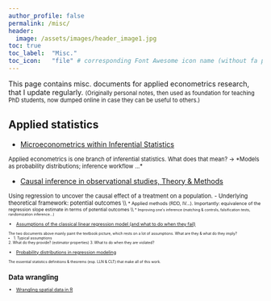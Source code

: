 ```yaml
---
author_profile: false
permalink: /misc/
header:
  image: /assets/images/header_image1.jpg
toc: true
toc_label: 	"Misc."
toc_icon: 	"file" # corresponding Font Awesome icon name (without fa prefix)
---
```



This page contains misc. documents for applied econometrics research, that I update regularly.
<span style="font-size:0.8em;">
(Originally personal notes, then used as foundation for teaching PhD students, now dumped online in case they can be useful to others.)
</span>  


## Applied statistics

  - [Microeconometrics within Inferential Statistics](../docs/microeconometrics.pdf)  
<span style="font-size:0.8em;">
Applied econometrics is one branch of inferential statistics. What does that mean? &rarr; *Models as probability distributions; inference workflow ...*
</span>  
      
      
  - [Causal inference in observational studies, Theory & Methods](../docs/causal_inference.pdf)  
<span style="font-size:0.8em;">
Using regression to uncover the causal effect of a treatment on a population.
</span>  
    <span style="font-size:0.8em;"> - Underlying theoretical framework: potential outcomes \\
    <span style="font-size:0.8em;"> * Applied methods (RDD, IV...). Importantly: equivalence of the regression slope estimate in terms of potential outcomes \\
    <span style="font-size:0.8em;"> * Improving one's inference (matching & controls, falsification tests, randomization inference...)</span>  


      
  - [Assumptions of the classical linear regression model (and what to do when they fail)](../docs/CLRM&estimators.pdf)  
<span style="font-size:0.8em;">
The two documents above mainly paint the textbook picture, which rests on a lot of assumptions. What are they & what do they imply?
</span>  
    <span style="font-size:0.8em;"><li>    1. Typical assumptions </li></span>  
    <span style="font-size:0.8em;">    2. What do they provide? (estimator properties) </span>  
    <span style="font-size:0.8em;">    3. What to do when they are violated? </span>  

      
  - [Probability distributions in regression modeling](../docs/proba_theory.pdf)  
<span style="font-size:0.8em;">
The essential statistics definitions & theorems (esp. LLN & CLT) that make all of this work.
</span>  


## Data wrangling

  - [Wrangling spatial data in R](../docs/spatialData_R.pdf)

